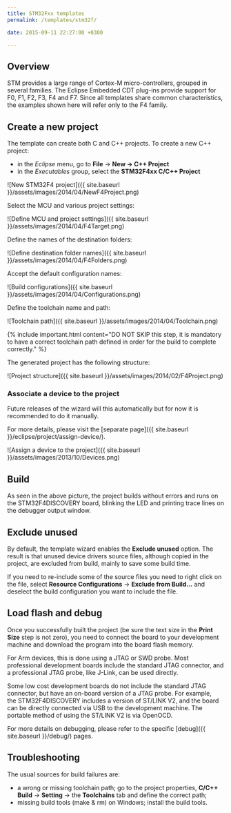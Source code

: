 ```yaml
---
title: STM32Fxx templates
permalink: /templates/stm32f/

date: 2015-09-11 22:27:00 +0300

---
```


## Overview

STM provides a large range of Cortex-M micro-controllers, grouped in several
families. The Eclipse Embedded CDT plug-ins provide support for F0, F1, F2,
F3, F4 and F7. Since all templates share common characteristics, the
examples shown here will refer only to the F4 family.

## Create a new project

The template can create both C and C++ projects. To create a new C++ project:

- in the _Eclipse_ menu, go to **File** → **New → C++ Project**
- in the *Executables* group, select the **STM32F4xx C/C++ Project**

![New STM32F4 project]({{ site.baseurl }}/assets/images/2014/04/NewF4Project.png)

Select the MCU and various project settings:

![Define MCU and project settings]({{ site.baseurl }}/assets/images/2014/04/F4Target.png)

Define the names of the destination folders:

![Define destination folder names]({{ site.baseurl }}/assets/images/2014/04/F4Folders.png)

Accept the default configuration names:

![Build configurations]({{ site.baseurl }}/assets/images/2014/04/Configurations.png)

Define the toolchain name and path:

![Toolchain path]({{ site.baseurl }}/assets/images/2014/04/Toolchain.png)

{% include important.html content="DO NOT SKIP this step, it is mandatory
to have a correct toolchain path defined in order for the build to complete
correctly." %}

The generated project has the following structure:

![Project structure]({{ site.baseurl }}/assets/images/2014/02/F4Project.png)

### Associate a device to the project

Future releases of the wizard will this automatically but for now it is
recommended to do it manually.

For more details, please visit the
[separate page]({{ site.baseurl }}/eclipse/project/assign-device/).

![Assign a device to the project]({{ site.baseurl }}/assets/images/2013/10/Devices.png)

## Build

As seen in the above picture, the project builds without errors and runs
on the STM32F4DISCOVERY board, blinking the LED and printing trace lines
on the debugger output window.

## Exclude unused

By default, the template wizard enables the **Exclude unused** option.
The result is that unused device drivers source files, although copied
in the project, are excluded from build, mainly to save some build time.

If you need to re-include some of the source files you need to right
click on the file, select **Resource Configurations** →
**Exclude from Build...** and deselect the build configuration you
want to include the file.

## Load flash and debug

Once you successfully built the project (be sure the text size in
the **Print Size** step is not zero), you need to connect the board
to your development machine and download the program into the board
flash memory.

For Arm devices, this is done using a JTAG or SWD probe. Most professional
development boards include the standard JTAG connector, and a professional
JTAG probe, like J-Link, can be used directly.

Some low cost development boards do not include the standard JTAG
connector, but have an on-board version of a JTAG probe. For example,
the STM32F4DISCOVERY includes a version of ST/LINK V2, and the board can
be directly connected via USB to the development machine. The portable
method of using the ST/LINK V2 is via OpenOCD.

For more details on debugging, please refer to the specific
[debug]({{ site.baseurl }}/debug/) pages.

## Troubleshooting

The usual sources for build failures are:

- a wrong or missing toolchain path; go to the project properties,
**C/C++ Build** → **Setting** → the **Toolchains** tab and define the
correct path;
- missing build tools (make & rm) on Windows; install the build tools.
